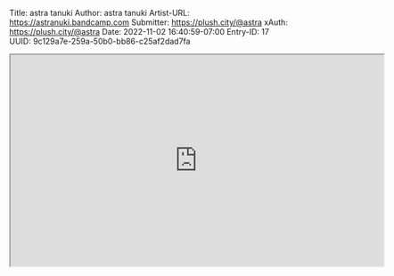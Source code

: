 Title: astra tanuki
Author: astra tanuki
Artist-URL: https://astranuki.bandcamp.com
Submitter: https://plush.city/@astra
xAuth: https://plush.city/@astra
Date: 2022-11-02 16:40:59-07:00
Entry-ID: 17
UUID: 9c129a7e-259a-50b0-bb86-c25af2dad7fa

<!-- https://plush.city/@astra/109270440583182907 -->
<iframe src="https://plush.city/media/109270439881804063/player" width="670" height="380" allow="accelerometer; autoplay; picture-in-picture" seamless><a href="https://plush.city/@astra/109270440583182907">Astra "the" Doggirl (@astra@plush.city)</a></iframe>

